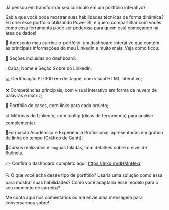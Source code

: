 Já pensou em transformar seu currículo em um portfólio interativo?

Sabia que você pode mostrar suas habilidades técnicas de forma dinâmica? Eu criei esse portfólio utilizando Power BI, e quero compartilhar com vocês como essa ferramenta pode ser poderosa para quem está começando na área de dados!

🚀 Apresento meu currículo-portfólio: um dashboard interativo que contém as principais informações do meu LinkedIn e muito mais! Veja como ficou:

📌 Seções incluídas no dashboard:

ℹ️ Capa, Nome e Seção Sobre do LinkedIn;

💻 Certificação PL-300 em destaque, com visual HTML interativo;

⚒️ Competências principais, com visual interativo em forma de nuvem de palavras e matriz;

💼 Portfólio de cases, com links para cada projeto;

📊 Métricas do LinkedIn, com tooltip (dicas de ferramenta) para análise complementar;

🏦Formação Acadêmica e Experiência Profissional, apresentados em gráfico de linha do tempo (Gráfico de Gantt);

📘Cursos realizados e línguas faladas, com detalhes sobre o nível de fluência.


👉 Confira o dashboard completo aqui: https://lnkd.in/dHMnHexr

🔍 O que você acha desse tipo de portfólio? Usaria uma solução como essa para mostrar suas habilidades? Como você adaptaria esse modelo para o seu momento de carreira?

Me conta aqui nos comentários ou me envie uma mensagem para conversarmos sobre!
